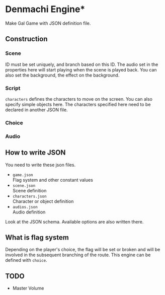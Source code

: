 # Denmachi Engine*
Make Gal Game with JSON definition file.
## Construction
### Scene
ID must be set uniquely, and branch based on this ID. The audio set in the properties here will start playing when the scene is played back. You can also set the background, the effect on the background. 
### Script
`characters` defines the characters to move on the screen. You can also specify simple objects here. The characters specified here need to be declared in another JSON file.
### Choice

### Audio


## How to write JSON
You need to write these json files.
* `game.json`  
Flag system and other constant values
* `scene.json`  
Scene definition
* `characters.json`  
Character or object definition
* `audios.json`  
Audio definition

Look at the JSON schema. Available options are also written there.


## What is flag system
Depending on the player's choice, the flag will be set or broken and will be involved in the subsequent branching of the route. This engine can be defined with `choice`.
## TODO
* Master Volume
